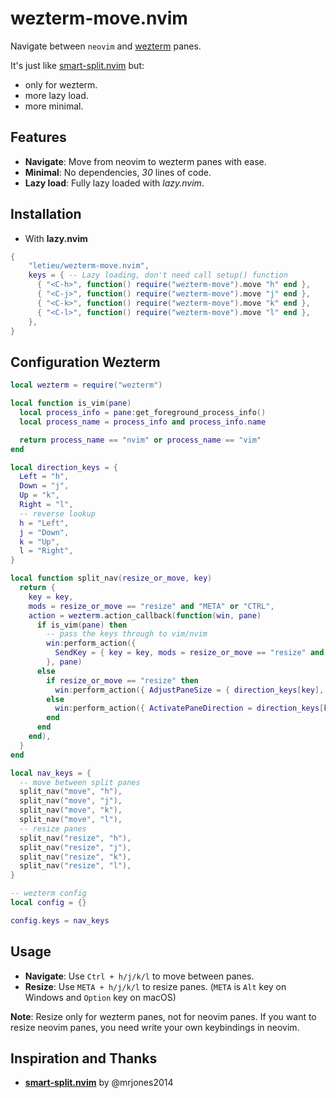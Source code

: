 # wezterm-move.nvim


Navigate between `neovim` and [wezterm](https://wezterm.com/) panes.

It's just like [smart-split.nvim](https://github.com/mrjones2014/smart-splits.nvim) but:
 - only for wezterm.
 - more lazy load.
 - more minimal.

## Features
- **Navigate**: Move from neovim to wezterm panes with ease.
- **Minimal**: No dependencies, *30* lines of code.
- **Lazy load**: Fully lazy loaded with *lazy.nvim*.

## Installation

* With **lazy.nvim**

```lua
{
    "letieu/wezterm-move.nvim",
    keys = { -- Lazy loading, don't need call setup() function
      { "<C-h>", function() require("wezterm-move").move "h" end },
      { "<C-j>", function() require("wezterm-move").move "j" end },
      { "<C-k>", function() require("wezterm-move").move "k" end },
      { "<C-l>", function() require("wezterm-move").move "l" end },
    },
}
```

## Configuration Wezterm

```lua
local wezterm = require("wezterm")

local function is_vim(pane)
  local process_info = pane:get_foreground_process_info()
  local process_name = process_info and process_info.name

  return process_name == "nvim" or process_name == "vim"
end

local direction_keys = {
  Left = "h",
  Down = "j",
  Up = "k",
  Right = "l",
  -- reverse lookup
  h = "Left",
  j = "Down",
  k = "Up",
  l = "Right",
}

local function split_nav(resize_or_move, key)
  return {
    key = key,
    mods = resize_or_move == "resize" and "META" or "CTRL",
    action = wezterm.action_callback(function(win, pane)
      if is_vim(pane) then
        -- pass the keys through to vim/nvim
        win:perform_action({
          SendKey = { key = key, mods = resize_or_move == "resize" and "META" or "CTRL" },
        }, pane)
      else
        if resize_or_move == "resize" then
          win:perform_action({ AdjustPaneSize = { direction_keys[key], 3 } }, pane)
        else
          win:perform_action({ ActivatePaneDirection = direction_keys[key] }, pane)
        end
      end
    end),
  }
end

local nav_keys = {
  -- move between split panes
  split_nav("move", "h"),
  split_nav("move", "j"),
  split_nav("move", "k"),
  split_nav("move", "l"),
  -- resize panes
  split_nav("resize", "h"),
  split_nav("resize", "j"),
  split_nav("resize", "k"),
  split_nav("resize", "l"),
}

-- wezterm config
local config = {}

config.keys = nav_keys
```

## Usage

- **Navigate**: Use `Ctrl + h/j/k/l` to move between panes.
- **Resize**: Use `META + h/j/k/l` to resize panes. (`META` is `Alt` key on Windows and `Option` key on macOS)

**Note**: Resize only for wezterm panes, not for neovim panes.
If you want to resize neovim panes, you need write your own keybindings in neovim.

## Inspiration and Thanks
- **[smart-split.nvim](https://github.com/mrjones2014/smart-splits.nvim)** by @mrjones2014
